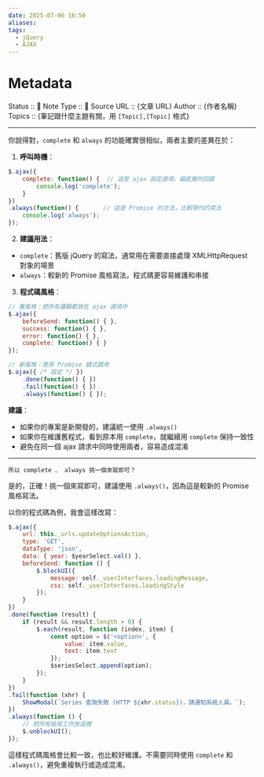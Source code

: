 ```yaml
---
date: 2025-07-06 16:50
aliases: 
tags:
  - jQuery
  - AJAX
---
```

# Metadata
Status :: 🌱
Note Type :: 📰
Source URL :: {文章 URL}
Author :: {作者名稱}
Topics :: {筆記跟什麼主題有關，用 `[Topic],[Topic]` 格式}

---

你說得對，`complete` 和 `always` 的功能確實很相似，兩者主要的差異在於：

1. **呼叫時機**：
```javascript
$.ajax({
    complete: function() {  // 這是 ajax 設定選項，偏底層的回調
        console.log('complete');
    }
})
.always(function() {       // 這是 Promise 的方法，比較現代的寫法
    console.log('always');
});
```

2. **建議用法**：
- `complete`：舊版 jQuery 的寫法，通常用在需要直接處理 XMLHttpRequest 對象的場景
- `always`：較新的 Promise 風格寫法，程式碼更容易維護和串接

3. **程式碼風格**：
```javascript
// 舊風格：把所有邏輯都放在 ajax 選項中
$.ajax({
    beforeSend: function() { },
    success: function() { },
    error: function() { },
    complete: function() { }
});

// 新風格：使用 Promise 鏈式調用
$.ajax({ /* 設定 */ })
    .done(function() { })
    .fail(function() { })
    .always(function() { });
```

**建議**：
- 如果你的專案是新開發的，建議統一使用 `.always()`
- 如果你在維護舊程式，看到原本用 `complete`，就繼續用 `complete` 保持一致性
- 避免在同一個 ajax 請求中同時使用兩者，容易造成混淆

---
`所以 complete 、 always 挑一個來寫即可？`

是的，正確！挑一個來寫即可，建議使用 `.always()`，因為這是較新的 Promise 風格寫法。

以你的程式碼為例，我會這樣改寫：
```javascript
$.ajax({
    url: this._urls.updateOptionsAction,
    type: 'GET',
    dataType: 'json',
    data: { year: $yearSelect.val() },
    beforeSend: function () {
        $.blockUI({
            message: self._userInterfaces.loadingMessage,
            css: self._userInterfaces.loadingStyle
        });
    }
})
.done(function (result) {
    if (result && result.length > 0) {
        $.each(result, function (index, item) {
            const option = $('<option>', {
                value: item.value,
                text: item.text
            });
            $seriesSelect.append(option);
        });
    }
})
.fail(function (xhr) {
    ShowModal(`Series 查詢失敗 (HTTP ${xhr.status})，請通知系統人員。`);
})
.always(function () {
    // 把所有結尾工作放這裡
    $.unblockUI();
});
```

這樣程式碼風格會比較一致，也比較好維護。不需要同時使用 `complete` 和 `.always()`，避免重複執行或造成混淆。